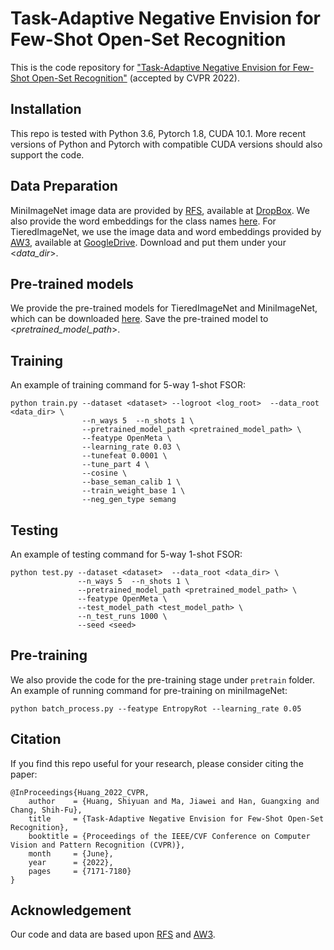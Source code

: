 # Task-Adaptive Negative Envision for Few-Shot Open-Set Recognition
This is the code repository for ["Task-Adaptive Negative Envision for Few-Shot Open-Set Recognition"](https://openaccess.thecvf.com/content/CVPR2022/html/Huang_Task-Adaptive_Negative_Envision_for_Few-Shot_Open-Set_Recognition_CVPR_2022_paper.html) (accepted by CVPR 2022).
 

## Installation
This repo is tested with Python 3.6, Pytorch 1.8, CUDA 10.1. More recent versions of Python and Pytorch with compatible CUDA versions should also support the code. 


## Data Preparation
MiniImageNet image data are provided by [RFS](https://github.com/WangYueFt/rfs), available at [DropBox](https://www.dropbox.com/sh/6yd1ygtyc3yd981/AABVeEqzC08YQv4UZk7lNHvya?dl=0). We also provide the word embeddings for the class names [here](https://drive.google.com/file/d/1CpF3M_qySCBhIWOSURIT_LpA1B61tsFb/view?usp=sharing). For TieredImageNet, we use the image data and word embeddings provided by [AW3](https://github.com/ServiceNow/am3), available at [GoogleDrive](https://drive.google.com/file/d/1Letu5U_kAjQfqJjNPWS_rdjJ7Fd46LbX/view). Download and put them under your <*data_dir*>.


## Pre-trained models
We provide the pre-trained models for TieredImageNet and MiniImageNet, which can be downloaded [here](https://drive.google.com/drive/folders/1mj8j5ZChRFLcYMBWEsBBhst8uQTOz_WJ?usp=sharing). Save the pre-trained model to <*pretrained_model_path*>.

## Training 
An example of training command for 5-way 1-shot FSOR:
```
python train.py --dataset <dataset> --logroot <log_root>  --data_root <data_dir> \ 
                --n_ways 5  --n_shots 1 \
                --pretrained_model_path <pretrained_model_path> \
                --featype OpenMeta \
                --learning_rate 0.03 \
                --tunefeat 0.0001 \
                --tune_part 4 \
                --cosine \
                --base_seman_calib 1 \
                --train_weight_base 1 \
                --neg_gen_type semang                 
```

## Testing
An example of testing command for 5-way 1-shot FSOR:
```
python test.py --dataset <dataset>  --data_root <data_dir> \
               --n_ways 5  --n_shots 1 \
               --pretrained_model_path <pretrained_model_path> \
               --featype OpenMeta \
               --test_model_path <test_model_path> \
               --n_test_runs 1000 \
               --seed <seed> 
```

## Pre-training
We also provide the code for the pre-training stage under `pretrain` folder. An example of running command for pre-training on miniImageNet:
```
python batch_process.py --featype EntropyRot --learning_rate 0.05
```

## Citation
If you find this repo useful for your research, please consider citing the paper:
```
@InProceedings{Huang_2022_CVPR,
    author    = {Huang, Shiyuan and Ma, Jiawei and Han, Guangxing and Chang, Shih-Fu},
    title     = {Task-Adaptive Negative Envision for Few-Shot Open-Set Recognition},
    booktitle = {Proceedings of the IEEE/CVF Conference on Computer Vision and Pattern Recognition (CVPR)},
    month     = {June},
    year      = {2022},
    pages     = {7171-7180}
}
```


## Acknowledgement
Our code and data are based upon [RFS](https://github.com/WangYueFt/rfs) and [AW3](https://github.com/ServiceNow/am3). 